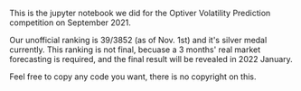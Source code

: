 This is the jupyter notebook we did for the Optiver Volatility Prediction competition on September 2021.

Our unofficial ranking is 39/3852 (as of Nov. 1st) and it's silver medal currently. This ranking is not final, becuase a 3 months' real market forecasting is required, and the final result will be revealed in 2022 January.

Feel free to copy any code you want, there is no copyright on this.
